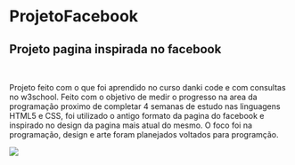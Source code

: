# ProjetoFacebook
<h2>Projeto pagina inspirada no facebook</h2>
<br>
<p>   Projeto feito com o que foi aprendido no curso danki code e com consultas no w3school. Feito com o objetivo de medir o progresso na area da programação proximo de completar 4 semanas de estudo nas linguagens HTML5 e CSS, foi utilizado o antigo formato da pagina do facebook e inspirado no design da pagina mais atual do mesmo. O foco foi na programação, design e arte foram planejados voltados para programção.</p>
<img src="PaginaFacebook.gif">